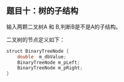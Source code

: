 ## 题目十：树的子结构
输入两颗二叉树A 和 B,判断B是不是A的子结构。

二叉树的节点定义如下：
```java
struct BinaryTreeNode {
    double  m_dbValue;
    BinaryTreeNode m_pLeft;
    BinaryTreeNode m_pRight;
}
```